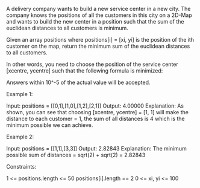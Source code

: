 A delivery company wants to build a new service center in a new city. The
company knows the positions of all the customers in this city on a 2D-Map and
wants to build the new center in a position such that the sum of the
euclidean distances to all customers is minimum.

Given an array positions where positions[i] = [xi, yi] is the position of the
ith customer on the map, return the minimum sum of the euclidean distances to
all customers.

In other words, you need to choose the position of the service center
[xcentre, ycentre] such that the following formula is minimized:

Answers within 10^-5 of the actual value will be accepted.


Example 1:


Input: positions = [[0,1],[1,0],[1,2],[2,1]]
Output: 4.00000
Explanation: As shown, you can see that choosing [xcentre, ycentre] = [1, 1]
will make the distance to each customer = 1, the sum of all distances is 4
which is the minimum possible we can achieve.


Example 2:


Input: positions = [[1,1],[3,3]]
Output: 2.82843
Explanation: The minimum possible sum of distances = sqrt(2) + sqrt(2) =
2.82843



Constraints:


1 <= positions.length <= 50
positions[i].length == 2
0 <= xi, yi <= 100




